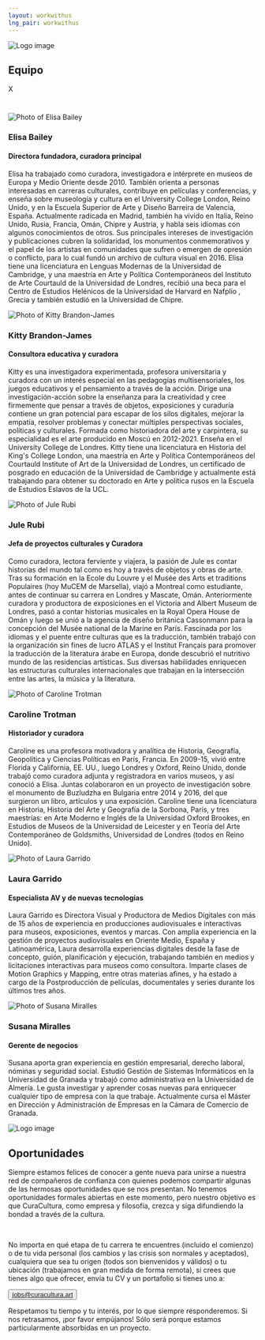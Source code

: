 ```yaml
---
layout: workwithus
lng_pair: workwithus
---
```

<div>
    <div class="photoTitle">
        <img class="imgTitles" src="/assets/img/default/logo.webp" alt="Logo image">
        <h2 class="title2">Equipo</h2>
    </div>
    <div class="showPopUp">
        <div class="overlay"></div>
        <div class="img-show">
            <span>X</span>
            <img src="">
            <h1 id="namePopUp"></h1>
            <h2 id="jobPopUp"></h2>
            <p id="descPopUp"></p>
        </div>
    </div>
    <div class="containerTeam">
        <div class="containerMember">
            <img class="imgMembers" src="/assets/img/home/Elisa.webp" alt="Photo of Elisa Bailey"/>
            <h3 class="name">Elisa Bailey </h3>
            <h4 class="job">Directora fundadora, curadora principal</h4>
            <p class="desc">Elisa ha trabajado como curadora, investigadora e intérprete en
            museos de Europa y Medio Oriente desde 2010. También orienta a
            personas interesadas en carreras culturales, contribuye en películas
            y conferencias, y enseña sobre museología y cultura en el University
            College London, Reino Unido, y en la Escuela Superior de Arte y
            Diseño Barreira de Valencia, España. Actualmente radicada en
            Madrid, también ha vivido en Italia, Reino Unido, Rusia, Francia,
            Omán, Chipre y Austria, y habla seis idiomas con algunos
            conocimientos de otros. Sus principales intereses de investigación y
            publicaciones cubren la solidaridad, los monumentos
            conmemorativos y el papel de los artistas en comunidades que
            sufren o emergen de opresión o conflicto, para lo cual fundó un
            archivo de cultura visual en 2016. Elisa tiene una licenciatura en
            Lenguas Modernas de la Universidad de Cambridge, y una
            maestría en Arte y Política Contemporáneos del Instituto de Arte
            Courtauld de la Universidad de Londres, recibió una beca para el
            Centro de Estudios Helénicos de la Universidad de Harvard en
            Nafplio , Grecia y también estudió en la Universidad de Chipre.</p>
        </div>
        <div class="containerMember">
            <img class="imgMembers" src="/assets/img/home/kittyRes.webp" alt="Photo of Kitty Brandon-James"/>
            <h3 class="name">Kitty Brandon-James</h3>
            <h4 class="job">Consultora educativa y curadora</h4>
            <p class="desc">Kitty es una investigadora experimentada, profesora universitaria y
            curadora con un interés especial en las pedagogías
            multisensoriales, los juegos educativos y el pensamiento a través de la acción.
            Dirige una investigación-acción sobre la enseñanza para la
            creatividad y cree firmemente que pensar a través de objetos,
            exposiciones y curaduría contiene un gran potencial para escapar
            de los silos digitales, mejorar la empatía, resolver problemas y
            conectar múltiples perspectivas sociales, políticas y culturales.
            Formada como historiadora del arte y carpintera, su especialidad es
            el arte producido en Moscú en 2012-2021. Enseña en el University
            College de Londres. Kitty tiene una licenciatura en Historia del
            King's College London, una maestría en Arte y Política
            Contemporáneos del Courtauld Institute of Art de la Universidad de
            Londres, un certificado de posgrado en educación de la
            Universidad de Cambridge y actualmente está trabajando para
            obtener su doctorado en Arte y política rusos en la Escuela de
            Estudios Eslavos de la UCL.
        </p>
        </div>
        <div class="containerMember">
            <img  class="imgMembers" src="/assets/img/home/Rubi.webp" alt="Photo of Jule Rubi"/>
            <h3 class="name">Jule Rubi</h3>
            <h4 class="job">Jefa de proyectos culturales y Curadora</h4>
                <p class="desc">Como curadora, lectora ferviente y viajera, la pasión de Jule es contar
                historias del mundo tal como es hoy a través de objetos y obras de
                arte. Tras su formación en la Ecole du Louvre y el Musée des Arts
                et traditions Populaires (hoy MuCEM de Marsella), viajó a
                Montreal como estudiante, antes de continuar su carrera en
                Londres y Mascate, Omán. Anteriormente curadora y productora de
                exposiciones en el Victoria and Albert Museum de Londres, pasó a
                contar historias musicales en la Royal Opera House de Omán y
                luego se unió a la agencia de diseño británica Cassonmann para la
                concepción del Musée national de la Marine en París. Fascinada
                por los idiomas y el puente entre culturas que es la traducción,
                también trabajó con la organización sin fines de lucro ATLAS y el
                Institut Français para promover la traducción de la literatura árabe
                en Europa, donde descubrió el nutritivo mundo de las residencias
                artísticas. Sus diversas habilidades enriquecen las estructuras
                culturales internacionales que trabajan en la intersección entre las
                artes, la música y la literatura.</p>
        </div>
        <div class="containerMember">
            <img class="imgMembers" src="/assets/img/home/caroRes.webp" alt="Photo of Caroline Trotman"/>
            <h3 class="name">Caroline Trotman</h3>
            <h4 class="job">Historiador y curadora</h4>
                <p class="desc">Caroline es una profesora motivadora y analítica de Historia,
                Geografía, Geopolítica y Ciencias Políticas en París, Francia. En
                2009-15, vivió entre Florida y California, EE. UU., luego Londres y
                Oxford, Reino Unido, donde trabajó como curadora adjunta y
                registradora en varios museos, y así conoció a Elisa. Juntas
                colaboraron en un proyecto de investigación sobre el monumento de
                Buzludzha en Bulgaria entre 2014 y 2016, del que surgieron un libro,
                artículos y una exposición. Caroline tiene una licenciatura en
                Historia, Historia del Arte y Geografía de la Sorbona, París, y tres
                maestrías: en Arte Moderno e Inglés de la Universidad Oxford
                Brookes, en Estudios de Museos de la Universidad de Leicester y en
                Teoría del Arte Contemporáneo de Goldsmiths, Universidad de
                Londres (todos en Reino Unido).
        </p>
        </div>
        <div class="containerMember">
            <img class="imgMembers" src="/assets/img/home/Laura.webp" alt="Photo of Laura Garrido"/>
            <h3 class="name">Laura Garrido</h3>
            <h4 class="job">Especialista AV y de nuevas tecnologías</h4>
                <p class="desc">Laura Garrido es Directora Visual y Productora de Medios Digitales
                con más de 15 años de experiencia en producciones audiovisuales e
                interactivas para museos, exposiciones, eventos y marcas. Con
                amplia experiencia en la gestión de proyectos audiovisuales en
                Oriente Medio, España y Latinoamérica, Laura desarrolla
                experiencias digitales desde la fase de concepto, guión, planificación
                y ejecución, trabajando también en medios y licitaciones interactivas
                para museos como consultora. Imparte clases de Motion Graphics y
                Mapping, entre otras materias afines, y ha estado a cargo de la
                Postproducción de películas, documentales y series durante los
                últimos tres años.</p>
        </div>
        <div class="containerMember">
            <img class="imgMembers" src="/assets/img/home/Susana.webp" alt="Photo of Susana Miralles"/>
            <h3 class="name">Susana Miralles</h3>
            <h4 class="job">Gerente de negocios</h4>
                <p class="desc">Susana aporta gran experiencia en gestión empresarial, derecho
                laboral, nóminas y seguridad social. Estudió Gestión de Sistemas
                Informáticos en la Universidad de Granada y trabajó como
                administrativa en la Universidad de Almería. Le gusta investigar y
                aprender cosas nuevas para enriquecer cualquier tipo de empresa
                con la que trabaje. Actualmente cursa el Máster en Dirección y
                Administración de Empresas en la Cámara de Comercio de Granada.</p>
        </div>
    </div>
</div>
<div id="opportunities">
    <div class="photoTitle">
        <img class="imgTitles" src="/assets/img/default/logo.webp" alt="Logo image">
        <h2 class="title2">Oportunidades</h2>
    </div>
    <p>Siempre estamos felices de conocer a gente nueva para unirse a nuestra red de compañeros de
    confianza con quienes podemos compartir algunas de las hermosas oportunidades que se nos
    presentan. No tenemos oportunidades formales abiertas en este momento, pero nuestro objetivo es
    que CuraCultura, como empresa y filosofía, crezca y siga difundiendo la bondad a través de la cultura.</p><br>
    <p>No importa en qué etapa de tu carrera te encuentres (incluido el comienzo) o de tu vida personal (los
    cambios y las crisis son normales y aceptados), cualquiera que sea tu origen (todos son bienvenidos
    y válidos) o tu ubicación (trabajamos en gran medida de forma remota), si crees que tienes algo que
    ofrecer, envía tu CV y un portafolio si tienes uno a:</p>
    <button id="btn-email"><a class="link" href="mailto:jobs@curacultura.art">jobs@curacultura.art</a></button>
    <p>Respetamos tu tiempo y tu interés, por lo que siempre responderemos. Si nos retrasamos, ¡por favor
    empújanos! Sólo será porque estamos particularmente absorbidas en un proyecto.</p>
</div>
